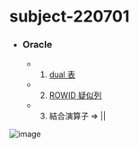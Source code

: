 # subject-220701

- ### Oracle 
  - 1) [dual 表](https://ja.wikipedia.org/wiki/DUAL%E8%A1%A8#:~:text=DUAL%E8%A1%A8%EF%BC%88DUAL%E3%81%B2%E3%82%87%E3%81%86%EF%BC%89%E3%81%AF,%E8%A1%8C%E3%81%86%E5%A0%B4%E5%90%88%E3%81%AB%E4%BD%BF%E3%82%8F%E3%82%8C%E3%82%8B%E3%80%82)
  - 2) [ROWID 疑似列](https://docs.oracle.com/cd/E16338_01/server.112/b56299/pseudocolumns008.htm)
  - 3) 結合演算子 => ||







![image](https://user-images.githubusercontent.com/1501327/176601988-03e9933a-83f9-4bd1-9b48-96d2ff613657.png)
